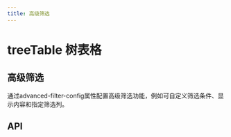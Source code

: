 ```yaml
---
title: 高级筛选
---
```


# treeTable 树表格

## 高级筛选

通过advanced-filter-config属性配置高级筛选功能，例如可自定义筛选条件、显示内容和指定筛选列。

<preview path="./advancedScreening.vue" />

## API

<API src="../table.json" lang="zh"></API>